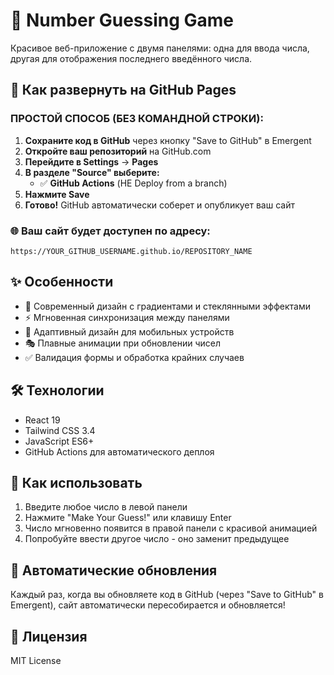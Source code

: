 # 🎯 Number Guessing Game

Красивое веб-приложение с двумя панелями: одна для ввода числа, другая для отображения последнего введённого числа.

## 🚀 Как развернуть на GitHub Pages

### ПРОСТОЙ СПОСОБ (БЕЗ КОМАНДНОЙ СТРОКИ):

1. **Сохраните код в GitHub** через кнопку "Save to GitHub" в Emergent
2. **Откройте ваш репозиторий** на GitHub.com
3. **Перейдите в Settings** → **Pages**
4. **В разделе "Source" выберите:**
   - ✅ **GitHub Actions** (НЕ Deploy from a branch)
5. **Нажмите Save**
6. **Готово!** GitHub автоматически соберет и опубликует ваш сайт

### 🌐 Ваш сайт будет доступен по адресу:
`https://YOUR_GITHUB_USERNAME.github.io/REPOSITORY_NAME`

## ✨ Особенности

- 🎨 Современный дизайн с градиентами и стеклянными эффектами
- ⚡ Мгновенная синхронизация между панелями
- 📱 Адаптивный дизайн для мобильных устройств
- 🎭 Плавные анимации при обновлении чисел
- ✅ Валидация формы и обработка крайних случаев

## 🛠️ Технологии

- React 19
- Tailwind CSS 3.4
- JavaScript ES6+
- GitHub Actions для автоматического деплоя

## 📝 Как использовать

1. Введите любое число в левой панели
2. Нажмите "Make Your Guess!" или клавишу Enter
3. Число мгновенно появится в правой панели с красивой анимацией
4. Попробуйте ввести другое число - оно заменит предыдущее

## 🔄 Автоматические обновления

Каждый раз, когда вы обновляете код в GitHub (через "Save to GitHub" в Emergent), сайт автоматически пересобирается и обновляется!

## 📄 Лицензия

MIT License
